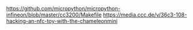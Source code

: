https://github.com/micropython/micropython-infineon/blob/master/cc3200/Makefile
https://media.ccc.de/v/36c3-108-hacking-an-nfc-toy-with-the-chameleonmini